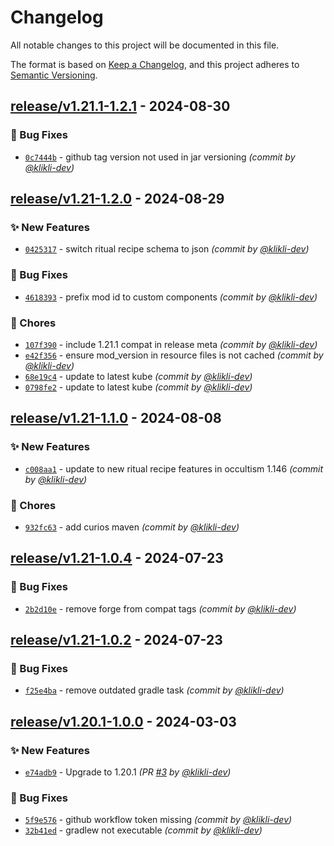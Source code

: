 # Changelog
All notable changes to this project will be documented in this file.

The format is based on [Keep a Changelog](https://keepachangelog.com/en/1.0.0/),
and this project adheres to [Semantic Versioning](https://semver.org/spec/v2.0.0.html).

## [release/v1.21.1-1.2.1] - 2024-08-30
### :bug: Bug Fixes
- [`0c7444b`](https://github.com/klikli-dev/occultism-kubejs/commit/0c7444b502904cfa297bf388b773a9010c5b1064) - github tag version not used in jar versioning *(commit by [@klikli-dev](https://github.com/klikli-dev))*


## [release/v1.21-1.2.0] - 2024-08-29
### :sparkles: New Features
- [`0425317`](https://github.com/klikli-dev/occultism-kubejs/commit/0425317cc6fa8bfa013d068d768b0d39a90db52a) - switch ritual recipe schema to json *(commit by [@klikli-dev](https://github.com/klikli-dev))*

### :bug: Bug Fixes
- [`4618393`](https://github.com/klikli-dev/occultism-kubejs/commit/46183939178cc9ba60f89b866c36c735a1c82883) - prefix mod id to custom components *(commit by [@klikli-dev](https://github.com/klikli-dev))*

### :wrench: Chores
- [`107f390`](https://github.com/klikli-dev/occultism-kubejs/commit/107f390129563003e3e03958707530d10e517883) - include 1.21.1 compat in release meta *(commit by [@klikli-dev](https://github.com/klikli-dev))*
- [`e42f356`](https://github.com/klikli-dev/occultism-kubejs/commit/e42f356313731fbc6a38d845a709a2453c384a01) - ensure mod_version in resource files is not cached *(commit by [@klikli-dev](https://github.com/klikli-dev))*
- [`68e19c4`](https://github.com/klikli-dev/occultism-kubejs/commit/68e19c4bdbb0d4fd085eb72b0b8f8eff06cad881) - update to latest kube *(commit by [@klikli-dev](https://github.com/klikli-dev))*
- [`0798fe2`](https://github.com/klikli-dev/occultism-kubejs/commit/0798fe26dc1190053d5d7507e98aae368098ecfc) - update to latest kube *(commit by [@klikli-dev](https://github.com/klikli-dev))*


## [release/v1.21-1.1.0] - 2024-08-08
### :sparkles: New Features
- [`c008aa1`](https://github.com/klikli-dev/occultism-kubejs/commit/c008aa1b6095b9997ecd1dd9f74bd548eb8d1ca6) - update to new ritual recipe features in occultism 1.146 *(commit by [@klikli-dev](https://github.com/klikli-dev))*

### :wrench: Chores
- [`932fc63`](https://github.com/klikli-dev/occultism-kubejs/commit/932fc637587be491ecbf322ca664f42b82e3f10e) - add curios maven *(commit by [@klikli-dev](https://github.com/klikli-dev))*


## [release/v1.21-1.0.4] - 2024-07-23
### :bug: Bug Fixes
- [`2b2d10e`](https://github.com/klikli-dev/occultism-kubejs/commit/2b2d10efe08ab84403b57c366208e4746f816894) - remove forge from compat tags *(commit by [@klikli-dev](https://github.com/klikli-dev))*


## [release/v1.21-1.0.2] - 2024-07-23
### :bug: Bug Fixes
- [`f25e4ba`](https://github.com/klikli-dev/occultism-kubejs/commit/f25e4bad6b73575e16d70ff237a245a0bb19e652) - remove outdated gradle task *(commit by [@klikli-dev](https://github.com/klikli-dev))*


## [release/v1.20.1-1.0.0] - 2024-03-03
### :sparkles: New Features
- [`e74adb9`](https://github.com/klikli-dev/occultism-kubejs/commit/e74adb97f53f3aba0701da318adfb7da01d53d1c) - Upgrade to 1.20.1 *(PR [#3](https://github.com/klikli-dev/occultism-kubejs/pull/3) by [@klikli-dev](https://github.com/klikli-dev))*

### :bug: Bug Fixes
- [`5f9e576`](https://github.com/klikli-dev/occultism-kubejs/commit/5f9e576b04c032b3b0eceda58d9cefb6d899f87c) - github workflow token missing *(commit by [@klikli-dev](https://github.com/klikli-dev))*
- [`32b41ed`](https://github.com/klikli-dev/occultism-kubejs/commit/32b41ed8ec511d63afcc680cb1980a69ad95fa33) - gradlew not executable *(commit by [@klikli-dev](https://github.com/klikli-dev))*


[release/v1.20.1-1.0.0]: https://github.com/klikli-dev/occultism-kubejs/compare/release/v1.20.1-0.0.0...release/v1.20.1-1.0.0
[release/v1.21-1.0.2]: https://github.com/klikli-dev/occultism-kubejs/compare/release/v1.21-1.0.1...release/v1.21-1.0.2
[release/v1.21-1.0.4]: https://github.com/klikli-dev/occultism-kubejs/compare/release/v1.21-1.0.3...release/v1.21-1.0.4
[release/v1.21-1.1.0]: https://github.com/klikli-dev/occultism-kubejs/compare/release/v1.21-1.0.4...release/v1.21-1.1.0
[release/v1.21-1.2.0]: https://github.com/klikli-dev/occultism-kubejs/compare/release/v1.21-1.1.0...release/v1.21-1.2.0
[release/v1.21.1-1.2.1]: https://github.com/klikli-dev/occultism-kubejs/compare/release/v1.21.1-0.0.0...release/v1.21.1-1.2.1
